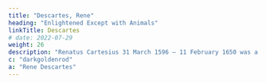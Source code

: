 ```yaml
---
title: "Descartes, Rene"
heading: "Enlightened Except with Animals"
linkTitle: Descartes
# date: 2022-07-29
weight: 26
description: "Renatus Cartesius 31 March 1596 – 11 February 1650 was a French philosopher, mathematician, and scientist who invented analytic geometry"
c: "darkgoldenrod"
a: "Rene Descartes"
---
```


